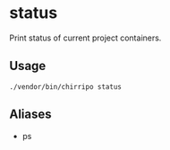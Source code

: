 # status

Print status of current project containers.

## Usage

```
./vendor/bin/chirripo status
```

## Aliases

- ps
